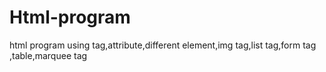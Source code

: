 # Html-program
html program using tag,attribute,different element,img tag,list tag,form tag ,table,marquee tag
